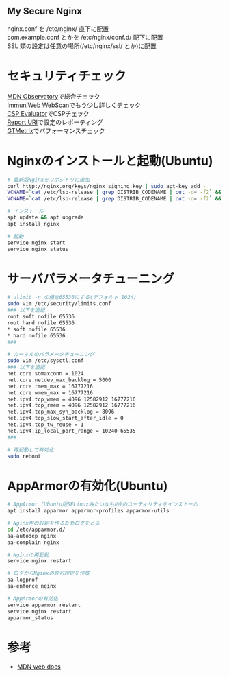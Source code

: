 My Secure Nginx
---


nginx.conf を /etc/nginx/ 直下に配置  
com.example.conf とかを /etc/nginx/conf.d/ 配下に配置  
SSL 類の設定は任意の場所(/etc/nginx/ssl/ とか)に配置  


# セキュリティチェック
[MDN Observatory](https://observatory.mozilla.org/)で総合チェック  
[ImmuniWeb WebScan](https://www.htbridge.com/websec/)でもう少し詳しくチェック  
[CSP Evaluator](https://csp-evaluator.withgoogle.com/)でCSPチェック  
[Report URI](https://report-uri.com/)で設定のレポーティング  
[GTMetrix](https://gtmetrix.com/)でパフォーマンスチェック  


# Nginxのインストールと起動(Ubuntu)
```sh
# 最新版Nginxをリポジトリに追加
curl http://nginx.org/keys/nginx_signing.key | sudo apt-key add -
VCNAME=`cat /etc/lsb-release | grep DISTRIB_CODENAME | cut -d= -f2` && sudo -E sh -c "echo \"deb http://nginx.org/packages/ubuntu/ $VCNAME nginx\" >> /etc/apt/sources.list"
VCNAME=`cat /etc/lsb-release | grep DISTRIB_CODENAME | cut -d= -f2` && sudo -E sh -c "echo \"deb-src http://nginx.org/packages/ubuntu/ $VCNAME nginx\" >> /etc/apt/sources.list"

# インストール
apt update && apt upgrade
apt install nginx

# 起動
service nginx start
service nginx status
```


# サーバパラメータチューニング
```sh
# ulimit -n の値を65536にする(デフォルト 1024)
sudo vim /etc/security/limits.conf
### 以下を追記
root soft nofile 65536
root hard nofile 65536
* soft nofile 65536
* hard nofile 65536
###

# カーネルのパラメータチューニング
sudo vim /etc/sysctl.conf
### 以下を追記
net.core.somaxconn = 1024
net.core.netdev_max_backlog = 5000
net.core.rmem_max = 16777216
net.core.wmem_max = 16777216
net.ipv4.tcp_wmem = 4096 12582912 16777216
net.ipv4.tcp_rmem = 4096 12582912 16777216
net.ipv4.tcp_max_syn_backlog = 8096
net.ipv4.tcp_slow_start_after_idle = 0
net.ipv4.tcp_tw_reuse = 1
net.ipv4.ip_local_port_range = 10240 65535
###

# 再起動して有効化
sudo reboot

```


# AppArmorの有効化(Ubuntu)
```sh
# AppArmor (Ubuntu版SELinuxみたいなもの)のユーティリティをインストール
apt install apparmor apparmor-profiles apparmor-utils

# Nginx用の設定を作るためログをとる
cd /etc/apparmor.d/
aa-autodep nginx
aa-complain nginx

# Nginxの再起動
service nginx restart

# ログからNginxの許可設定を作成
aa-logprof
aa-enforce nginx

# AppArmorの有効化
service apparmor restart
service nginx restart
apparmor_status
```


# 参考
- [MDN web docs](https://developer.mozilla.org/ja/docs/Web)  


